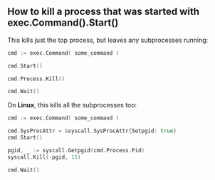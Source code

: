 ## How to kill a process that was started with exec.Command().Start()

This kills just the top process, but leaves any subprocesses running:

```go
cmd := exec.Command( some_command )

cmd.Start()

cmd.Process.Kill()

cmd.Wait()
```

On **Linux**, this kills all the subprocesses too:

```go
cmd := exec.Command( some_command )

cmd.SysProcAttr = &syscall.SysProcAttr{Setpgid: true}
cmd.Start()

pgid, _ := syscall.Getpgid(cmd.Process.Pid)
syscall.Kill(-pgid, 15)

cmd.Wait()
```
